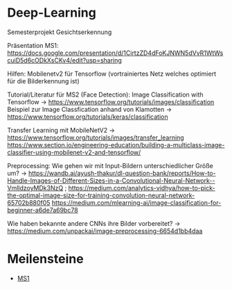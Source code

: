 # Deep-Learning
Semesterprojekt Gesichtserkennung

Präsentation MS1: https://docs.google.com/presentation/d/1CirtzZD4dFoKJNWN5dVvR1WtWscuiD5d6cODkXsCKv4/edit?usp=sharing


Hilfen: Mobilenetv2 für Tensorflow (vortrainiertes Netz welches optimiert für die Bilderkennung ist)

Tutorial/Literatur für MS2 (Face Detection):
Image Classification with Tensorflow -> https://www.tensorflow.org/tutorials/images/classification
Beispiel zur Image Classfication anhand von Klamotten -> https://www.tensorflow.org/tutorials/keras/classification

Transfer Learning mit MobileNetV2 -> https://www.tensorflow.org/tutorials/images/transfer_learning
https://www.section.io/engineering-education/building-a-multiclass-image-classifier-using-mobilenet-v2-and-tensorflow/

Preprocessing:
Wie gehen wir mit Input-Bildern unterschiedlicher Größe um? -> https://wandb.ai/ayush-thakur/dl-question-bank/reports/How-to-Handle-Images-of-Different-Sizes-in-a-Convolutional-Neural-Network--VmlldzoyMDk3NzQ ; https://medium.com/analytics-vidhya/how-to-pick-the-optimal-image-size-for-training-convolution-neural-network-65702b880f05
https://medium.com/mlearning-ai/image-classification-for-beginner-a6de7a69bc78

Wie haben bekannte andere CNNs ihre Bilder vorbereitet? -> https://medium.com/unpackai/image-preprocessing-6654d1bb4daa

# Meilensteine

- [MS1](documentation/MS1.md)
